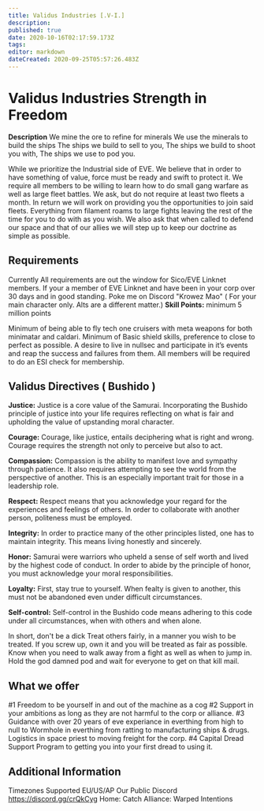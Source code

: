 ```yaml
---
title: Validus Industries [.V-I.]
description: 
published: true
date: 2020-10-16T02:17:59.173Z
tags: 
editor: markdown
dateCreated: 2020-09-25T05:57:26.483Z
---
```


# Validus Industries Strength in Freedom
**Description**
We mine the ore to refine for minerals
We use the minerals to build the ships
The ships we build to sell to you,
The ships we build to shoot you with,
The ships we use to pod you.

While we prioritize the Industrial side of EVE. We believe that in order to have something of value, force must be ready and swift to protect it. We require all members to be willing to learn how to do small gang warfare as well as large fleet battles. We ask, but do not require at least two fleets a month. In return we will work on providing you the opportunities to join said fleets. Everything from filament roams to large fights leaving the rest of the time for you to do with as you wish. We also ask that when called to defend our space and that of our allies we will step up to keep our doctrine as simple as possible. 

## **Requirements**
Currently All requirements are out the window for Sico/EVE Linknet members.
If your a member of EVE Linknet and have been in your corp over 30 days and in good standing.
Poke me on Discord "Krowez Mao"
( For your main character only. Alts are a different matter.)
**Skill Points:** minimum 5 million points

Minimum of being able to fly tech one cruisers with meta weapons for both minimatar and caldari. 
Minimum of Basic shield skills, preference to close to perfect as possible.
A desire to live in nullsec and participate in it’s events and reap the success and failures from them. 
All members will be required to do an ESI check for membership.

## **Validus Directives ( Bushido )**

**Justice:** Justice is a core value of the Samurai. Incorporating the Bushido principle of justice into your life requires reflecting on what is fair and upholding the value of upstanding moral character. 

**Courage:** Courage, like justice, entails deciphering what is right and wrong. Courage requires the strength not only to perceive but also to act.  

**Compassion:** Compassion is the ability to manifest love and sympathy through patience. It also requires attempting to see the world from the perspective of another. This is an especially important trait for those in a leadership role.

**Respect:** Respect means that you acknowledge your regard for the experiences and feelings of others. In order to collaborate with another person, politeness must be employed.  

**Integrity:** In order to practice many of the other principles listed, one has to maintain integrity. This means living honestly and sincerely.   

**Honor:** Samurai were warriors who upheld a sense of self worth and lived by the highest code of conduct. In order to abide by the principle of honor, you must acknowledge your moral responsibilities.

**Loyalty:** First, stay true to yourself. When fealty is given to another, this must not be abandoned even under difficult circumstances.

**Self-control:** Self-control in the Bushido code means adhering to this code under all circumstances, when with others and when alone.

In short, don't be a dick
Treat others fairly, in a manner you wish to be treated.
If you screw up, own it and you will be treated as fair as possible.
Know when you need to walk away from a fight as well as when to jump in.
Hold the god damned pod and wait for everyone to get on that kill mail.

## What we offer
#1 Freedom to be yourself in and out of the machine as a cog
#2 Support in your ambitions as long as they are not harmful to the corp or alliance.
#3 Guidance with over 20 years of eve experiance in everthing from high to null to Wormhole in everthing from ratting to manufacturing ships & drugs. Logistics in space priest to moving freight for the corp. 
#4 Capital Dread Support Program to getting you into your first dread to using it.

## Additional Information
Timezones Supported EU/US/AP
Our Public Discord https://discord.gg/crQkCyg
Home: Catch 
Alliance: Warped Intentions
